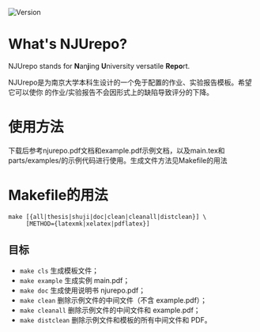 ![Version](https://img.shields.io/badge/version-1.1.0-blue.svg)

# What's NJUrepo?
NJUrepo stands for <b>N</b>an<b>j</b>ing <b>U</b>niversity versatile <b>Repo</b>rt.

NJUrepo是为南京大学本科生设计的一个免于配置的作业、实验报告模板。希望它可以使你
的作业/实验报告不会因形式上的缺陷导致评分的下降。

# 使用方法
下载后参考njurepo.pdf文档和example.pdf示例文档，以及main.tex和parts/examples/的示例代码进行使用。生成文件方法见Makefile的用法

# Makefile的用法

```shell
make [{all|thesis|shuji|doc|clean|cleanall|distclean}] \
     [METHOD={latexmk|xelatex|pdflatex}]
```

## 目标
* `make cls`       生成模板文件；
* `make example`   生成实例 main.pdf；
* `make doc`       生成使用说明书 njurepo.pdf；
* `make clean`     删除示例文件的中间文件（不含 example.pdf）；
* `make cleanall`  删除示例文件的中间文件和 example.pdf；
* `make distclean` 删除示例文件和模板的所有中间文件和 PDF。